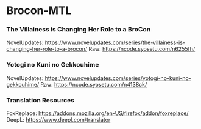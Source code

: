 # Brocon-MTL

### The Villainess is Changing Her Role to a BroCon

NovelUpdates: https://www.novelupdates.com/series/the-villainess-is-changing-her-role-to-a-brocon/
Raw: https://ncode.syosetu.com/n6255fh/

### Yotogi no Kuni no Gekkouhime

NovelUpdates: https://www.novelupdates.com/series/yotogi-no-kuni-no-gekkouhime/
Raw: https://ncode.syosetu.com/n4138ck/

### Translation Resources

FoxReplace: https://addons.mozilla.org/en-US/firefox/addon/foxreplace/
DeepL: https://www.deepl.com/translator
